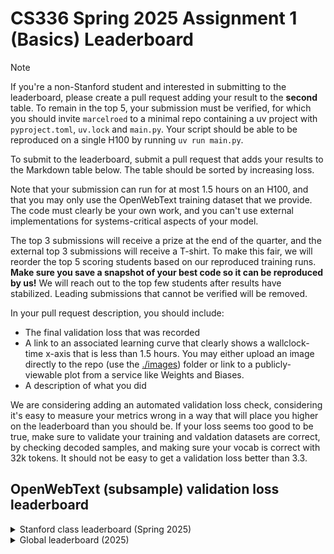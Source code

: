 # CS336 Spring 2025 Assignment 1 (Basics) Leaderboard

> [!NOTE]
> If you're a non-Stanford student and interested in submitting to the leaderboard, please create a pull request adding your result to the **second** table. To remain in the top 5, your submission must be verified, for which you should invite `marcelroed` to a minimal repo containing a uv project with `pyproject.toml`, `uv.lock` and `main.py`. Your script should be able to be reproduced on a single H100 by running `uv run main.py`.

To submit to the leaderboard, submit a pull request that adds your results to the Markdown table below. The table should be sorted by increasing loss.

Note that your submission can run for at most 1.5 hours on an H100, and that you may only use the OpenWebText training dataset that we provide.
The code must clearly be your own work, and you can't use external implementations for systems-critical aspects of your model.

The top 3 submissions will receive a prize at the end of the quarter, and the external top 3 submissions will receive a T-shirt.
To make this fair, we will reorder the top 5 scoring students based on our reproduced training runs.
**Make sure you save a snapshot of your best code so it can be reproduced by us!**
We will reach out to the top few students after results have stabilized.
Leading submissions that cannot be verified will be removed.

In your pull request description, you should include:

- The final validation loss that was recorded
- A link to an associated learning curve that clearly shows a wallclock-time x-axis that is less than 1.5 hours.
You may either upload an image directly to the repo (use the [./images](./images)) folder or link to a publicly-viewable plot from a service like Weights and Biases.
- A description of what you did

We are considering adding an automated validation loss check, considering it's easy to measure your metrics wrong in a way that will place you higher on the leaderboard than you should be.
If your loss seems too good to be true, make sure to validate your training and valdation datasets are correct, by checking decoded samples, and making sure your vocab is correct with 32k tokens.
It should not be easy to get a validation loss better than 3.3.

## OpenWebText (subsample) validation loss leaderboard

<details markdown="1">
<summary>Stanford class leaderboard (Spring 2025)</summary>

| Name           | Validation Loss | Link | Verification status (leave empty) |
| :------------- | --------------: | ---: | --------------------------------: |
| Herman Brunborg | 3.0781| https://api.wandb.ai/links/brunborg-cs336/igorg097 | Verified |
| Stephen Ge | 3.1460 | https://api.wandb.ai/links/stephenge/cc9sewxe | Verified |
| Brandon Snider | 3.1658 | https://api.wandb.ai/links/brandon-snider-stanford-university/v8n2t4py | Verified |
| Joe Li | 3.19406 | [Validation loss curve](images/joe_better_muon.png)
| Tejas Narayanan | 3.22 | https://api.wandb.ai/links/tejas-narayanan/n8itavzy | |
| Hermann Kumbong | 3.22 | https://api.wandb.ai/links/hermannk/iwrvwesk | |
| Ayush Agrawal | 3.261 | https://api.wandb.ai/links/ayushag2410/mcbnccjr | |
| Puheng Li | 3.268 | https://api.wandb.ai/links/puhengli-stanford-university/s1cokosj | |
| Hongyue Li | 3.27| [Validation loss curve](images/hongyue_li.png) | |
| Christine Ye | 3.283 | https://api.wandb.ai/links/christineye/dhqwbfqa | |
| I-han Lai| 3.29|https://wandb.ai/ihan-lai0924-stanford-university/cs336_hw1/reports/owt-validation-loss-25-04-18-01-16-13---VmlldzoxMjM1MjYwNA||
| Prateek | 3.29 | https://wandb.ai/stanfordcs/OWT%20Experiments/reports/--VmlldzoxMjM2NjQ2MQ | |
| Pinlin [Calvin] Xu | 3.29688 | https://api.wandb.ai/links/pinlinxu-lab/rv9m2oqq | |
| Varun Desai | 3.298 | https://wandb.ai/vdesai10/owt_leaderboard/reports/Final-Leaderboard-Submission-Varun--VmlldzoxMjM2NjQ3NA?accessToken=ylvoskxok1cnhegx1i4gziphtc5eih16ylza2buzy13y1uoll58h7jhndr4dviq5 | |
| Michael Bereket | 3.30 | https://api.wandb.ai/links/mbereket/srr1jc5b | |
| Jack Hsieh | 3.3001 | https://wandb.ai/jackellishsieh-stanford-university/cs336-assignment1/runs/ohdb5e0v/panel/mc4jbfhrm?nw=nwuserjackellishsieh | |
| Suze van Adrichem | 3.3134 | https://api.wandb.ai/links/suzevana/nfzefh73 | |
| Chenchen Gu | 3.314 | https://api.wandb.ai/links/cygu/2cwahtxu | |
| Ashish Rao | 3.330 | https://api.wandb.ai/links/aprao/v79845cv | |
| Arnuv Tandon | 3.33213 | https://wandb.ai/arnuv-tandon-stanford-university/cs336/reports/CS-336-Leaderboard--VmlldzoxMjM2NDY5OA?accessToken=eh8nugwo4d6zvq7sgajuni8892vfoomcp7k0klbqzkqrzj6h9ex789r38u76myrh | |
| Mehmet Hamza Erol | 3.353 | https://api.wandb.ai/links/mhamzaerol-stanford-university/hcjj4l7r | |
| Divija Hasteer | 3.35628 | [Validation Loss Curve](images/dhasteer_leaderboard_sub.png) | |
| Christopher Chou | 3.41 | https://api.wandb.ai/links/babychousr-stanford-university/ed9fu89s  | |
| Milan Rohatgi | 3.41 | [[https://api.wandb.ai/links/milanrohatgi/zuet4nhc](https://api.wandb.ai/links/milanrohatgi/abxkie8w)](https://api.wandb.ai/links/milanrohatgi/lq28xt0w) | |
| Katherine Li | 3.418 | https://api.wandb.ai/links/kathli/rmglb4ts |
| Harshvardhan Agarwal |      3.42 | https://api.wandb.ai/links/tokenization/dvezrvbp |  |
| Ramgopal Venkateswaran | 3.44    | https://api.wandb.ai/links/ramvenkat98/cvrfl2pa  |  |
| Ken Liu | 3.47 | https://api.wandb.ai/links/kenziyuliu/3z1f54qp |  |
| Milan Rohatgi | 3.48 | https://api.wandb.ai/links/milanrohatgi/zuet4nhc |  |
| Sai Konkimalla | 3.51 | https://api.wandb.ai/links/sai-konk/yf8ashf0 |  |
| Radostin Cholakov | 3.55 | https://api.wandb.ai/links/radi-cho/mrr13237 |  |
| Sally Zhu | 3.55 | https://api.wandb.ai/links/sallyzhu-stanford-university/s6sd95zh |
| Ziqing Huang | 3.55 | https://api.wandb.ai/links/tyltto/505dcz72 | |
| Ayush Alag | 3.56 | https://api.wandb.ai/links/ayushalag1-stanford-university/z56avu3c | |
| Kyler Wang | 3.57 | https://api.wandb.ai/links/kylerwang-stanford-university/5znjvf3e | |
| Adam Zhao | 3.58 | https://api.wandb.ai/links/zhao1adam-stanford-university/5zgjjs1h |
| Aryaman Arora | 3.61 | https://wandb.ai/aryamanarora/cs336/runs/39skvnwk?nw=t6wb3iafj2q |
| Josiah Wong | 3.61 | [Validation loss curve](https://wandb.ai/cremebrule/cs336_leaderboard/reports/CS336-Assignment-1-Initial-Leaderboard-Submission--VmlldzoxMjMxMjU1MA) | |
| orrzohar       |            3.61 |https://api.wandb.ai/links/marvl/xpyqen6p|
| Prateek Varshney | 3.62 | https://api.wandb.ai/links/stanfordcs/jlkmfbgj |
| Varun Desai | 3.63 | https://api.wandb.ai/links/vdesai10/all5y62k | |
| Karthik Dharmarajan | 3.67 | https://wandb.ai/kdharmarajan/cs336-asst1/reports/Validation-Loss-25-04-18-20-41-23---VmlldzoxMjM2NDk1OQ | |
| Shiny Weng |      3.67 | https://api.wandb.ai/links/shinyweng-stanford-university/xt471xol |  |
| Harshit Joshi | 3.69 | https://wandb.ai/josharshit-stanford-university/cs336-basics/reports/CS-336--VmlldzoxMjM2NDcxMQ?accessToken=26yom3e3gznkpvg2yjispit1vhf4thw15i3xbj4hfckynojj0vc2g96bo7uedqec | |
| Harry Shin | 3.70 | https://api.wandb.ai/links/dh2shin2-stanford-university/jueu6en8 | |
| Angikar Ghosal | 3.71 | [Validation loss curve](./images/angikar_owt_bestvalidationloss.png) | |
| Justin Wu   | 3.71 | https://api.wandb.ai/links/justin-wu/9jrz2aep | |
| Harry Shin | 3.70 | https://api.wandb.ai/links/dh2shin2-stanford-university/jueu6en8 | |
| Harshit Joshi | 3.69 | https://wandb.ai/josharshit-stanford-university/cs336-basics/reports/CS-336--VmlldzoxMjM2NDcxMQ?accessToken=26yom3e3gznkpvg2yjispit1vhf4thw15i3xbj4hfckynojj0vc2g96bo7uedqec | |
| Angela Liu | 3.75 | https://api.wandb.ai/links/aliu917/fdx2pwqa  |  |
| Herumb Shandilya | 3.76 | https://wandb.ai/krypticmouse/cs336-basics/runs/1zl172ay?nw=nwuserkrypticmouse | |
| Hongyue Li | 3.79 | [Validation loss curve](./images/lhy.png)  |  |
| atj10 |  3.83 | [Validation loss curve](./images/atj10_loss_curves.png)  |  |
| Ryan Zhao | 3.84 | https://api.wandb.ai/links/knightasterial-stanforduniversity/j7z9j001 | |
| William Huang | 3.88 | https://api.wandb.ai/links/abcisosm/bgl39okf | |
| jshenoy | 3.99 | https://api.wandb.ai/links/jayshenoy-stanford-university/shpznb3o | |
| Arya Bakhtiar | 4.00 | https://drive.google.com/file/d/1nKmlqy1UJ6ZlmWjhZe-jTTN6h4Vn2vZK/view?usp=drive_link | |
| naive baseline |            5.00 |      |                          Verified |

</details>

<details markdown="1">
<summary>Global leaderboard (2025)</summary>

| Name           | Validation Loss | Link | Verification status (leave empty) |
| :------------- | --------------: | ---: | --------------------------------: |
| Herman Brunborg | 3.0781| https://api.wandb.ai/links/brunborg-cs336/igorg097 | Verified |
| Stephen Ge | 3.1460 | https://api.wandb.ai/links/stephenge/cc9sewxe | Verified |
| Brandon Snider | 3.1658 | https://api.wandb.ai/links/brandon-snider-stanford-university/v8n2t4py | Verified |
| Joe Li | 3.19406 | [Validation loss curve](images/joe_better_muon.png)
| Tejas Narayanan | 3.22 | https://api.wandb.ai/links/tejas-narayanan/n8itavzy | |
| Ayush Agrawal | 3.261 | https://api.wandb.ai/links/ayushag2410/mcbnccjr | |
| Puheng Li | 3.268 | https://api.wandb.ai/links/puhengli-stanford-university/s1cokosj | |
| Hongyue Li | 3.27| [Validation loss curve](images/hongyue_li.png) | |
| Christine Ye | 3.283 | https://api.wandb.ai/links/christineye/dhqwbfqa | |
| I-han Lai| 3.29|https://wandb.ai/ihan-lai0924-stanford-university/cs336_hw1/reports/owt-validation-loss-25-04-18-01-16-13---VmlldzoxMjM1MjYwNA||
| Prateek | 3.29 | https://wandb.ai/stanfordcs/OWT%20Experiments/reports/--VmlldzoxMjM2NjQ2MQ | |
| Pinlin [Calvin] Xu | 3.29688 | https://api.wandb.ai/links/pinlinxu-lab/rv9m2oqq | |
| Varun Desai | 3.298 | https://wandb.ai/vdesai10/owt_leaderboard/reports/Final-Leaderboard-Submission-Varun--VmlldzoxMjM2NjQ3NA?accessToken=ylvoskxok1cnhegx1i4gziphtc5eih16ylza2buzy13y1uoll58h7jhndr4dviq5 | |
| Michael Bereket | 3.30 | https://api.wandb.ai/links/mbereket/srr1jc5b | |
| Jack Hsieh | 3.3001 | https://wandb.ai/jackellishsieh-stanford-university/cs336-assignment1/runs/ohdb5e0v/panel/mc4jbfhrm?nw=nwuserjackellishsieh | |
| Suze van Adrichem | 3.3134 | https://api.wandb.ai/links/suzevana/nfzefh73 | |
| Chenchen Gu | 3.314 | https://api.wandb.ai/links/cygu/2cwahtxu | |
| Ashish Rao | 3.330 | https://api.wandb.ai/links/aprao/v79845cv | |
| Arnuv Tandon | 3.33213 | https://wandb.ai/arnuv-tandon-stanford-university/cs336/reports/CS-336-Leaderboard--VmlldzoxMjM2NDY5OA?accessToken=eh8nugwo4d6zvq7sgajuni8892vfoomcp7k0klbqzkqrzj6h9ex789r38u76myrh | |
| Mehmet Hamza Erol | 3.353 | https://api.wandb.ai/links/mhamzaerol-stanford-university/hcjj4l7r | |
| Divija Hasteer | 3.35628 | [Validation Loss Curve](images/dhasteer_leaderboard_sub.png) | |
| Christopher Chou | 3.41 | https://api.wandb.ai/links/babychousr-stanford-university/ed9fu89s  | |
| Milan Rohatgi | 3.41 | [[https://api.wandb.ai/links/milanrohatgi/zuet4nhc](https://api.wandb.ai/links/milanrohatgi/abxkie8w)](https://api.wandb.ai/links/milanrohatgi/lq28xt0w) | |
| Katherine Li | 3.418 | https://api.wandb.ai/links/kathli/rmglb4ts |
| Harshvardhan Agarwal |      3.42 | https://api.wandb.ai/links/tokenization/dvezrvbp |  |
| Ramgopal Venkateswaran | 3.44    | https://api.wandb.ai/links/ramvenkat98/cvrfl2pa  |  |
| Ken Liu | 3.47 | https://api.wandb.ai/links/kenziyuliu/3z1f54qp |  |
| Milan Rohatgi | 3.48 | https://api.wandb.ai/links/milanrohatgi/zuet4nhc |  |
| Sai Konkimalla | 3.51 | https://api.wandb.ai/links/sai-konk/yf8ashf0 |  |
| Radostin Cholakov | 3.55 | https://api.wandb.ai/links/radi-cho/mrr13237 |  |
| Sally Zhu | 3.55 | https://api.wandb.ai/links/sallyzhu-stanford-university/s6sd95zh |
| Ziqing Huang | 3.55 | https://api.wandb.ai/links/tyltto/505dcz72 | |
| Ayush Alag | 3.56 | https://api.wandb.ai/links/ayushalag1-stanford-university/z56avu3c | |
| Kyler Wang | 3.57 | https://api.wandb.ai/links/kylerwang-stanford-university/5znjvf3e | |
| Adam Zhao | 3.58 | https://api.wandb.ai/links/zhao1adam-stanford-university/5zgjjs1h |
| Aryaman Arora | 3.61 | https://wandb.ai/aryamanarora/cs336/runs/39skvnwk?nw=t6wb3iafj2q |
| Josiah Wong | 3.61 | [Validation loss curve](https://wandb.ai/cremebrule/cs336_leaderboard/reports/CS336-Assignment-1-Initial-Leaderboard-Submission--VmlldzoxMjMxMjU1MA) | |
| orrzohar       |            3.61 |https://api.wandb.ai/links/marvl/xpyqen6p|
| Prateek Varshney | 3.62 | https://api.wandb.ai/links/stanfordcs/jlkmfbgj |
| Varun Desai | 3.63 | https://api.wandb.ai/links/vdesai10/all5y62k | |
| Karthik Dharmarajan | 3.67 | https://wandb.ai/kdharmarajan/cs336-asst1/reports/Validation-Loss-25-04-18-20-41-23---VmlldzoxMjM2NDk1OQ | |
| Shiny Weng |      3.67 | https://api.wandb.ai/links/shinyweng-stanford-university/xt471xol |  |
| Harshit Joshi | 3.69 | https://wandb.ai/josharshit-stanford-university/cs336-basics/reports/CS-336--VmlldzoxMjM2NDcxMQ?accessToken=26yom3e3gznkpvg2yjispit1vhf4thw15i3xbj4hfckynojj0vc2g96bo7uedqec | |
| Harry Shin | 3.70 | https://api.wandb.ai/links/dh2shin2-stanford-university/jueu6en8 | |
| Angikar Ghosal | 3.71 | [Validation loss curve](./images/angikar_owt_bestvalidationloss.png) | |
| Justin Wu   | 3.71 | https://api.wandb.ai/links/justin-wu/9jrz2aep | |
| Harry Shin | 3.70 | https://api.wandb.ai/links/dh2shin2-stanford-university/jueu6en8 | |
| Harshit Joshi | 3.69 | https://wandb.ai/josharshit-stanford-university/cs336-basics/reports/CS-336--VmlldzoxMjM2NDcxMQ?accessToken=26yom3e3gznkpvg2yjispit1vhf4thw15i3xbj4hfckynojj0vc2g96bo7uedqec | |
| Angela Liu | 3.75 | https://api.wandb.ai/links/aliu917/fdx2pwqa  |  |
| Herumb Shandilya | 3.76 | https://wandb.ai/krypticmouse/cs336-basics/runs/1zl172ay?nw=nwuserkrypticmouse | |
| Hongyue Li | 3.79 | [Validation loss curve](./images/lhy.png)  |  |
| atj10 |  3.83 | [Validation loss curve](./images/atj10_loss_curves.png)  |  |
| Ryan Zhao | 3.84 | https://api.wandb.ai/links/knightasterial-stanforduniversity/j7z9j001 | |
| William Huang | 3.88 | https://api.wandb.ai/links/abcisosm/bgl39okf | |
| jshenoy | 3.99 | https://api.wandb.ai/links/jayshenoy-stanford-university/shpznb3o | |
| Arya Bakhtiar | 4.00 | https://drive.google.com/file/d/1nKmlqy1UJ6ZlmWjhZe-jTTN6h4Vn2vZK/view?usp=drive_link | |
| naive baseline |            5.00 |      |                          Verified |

</details>
